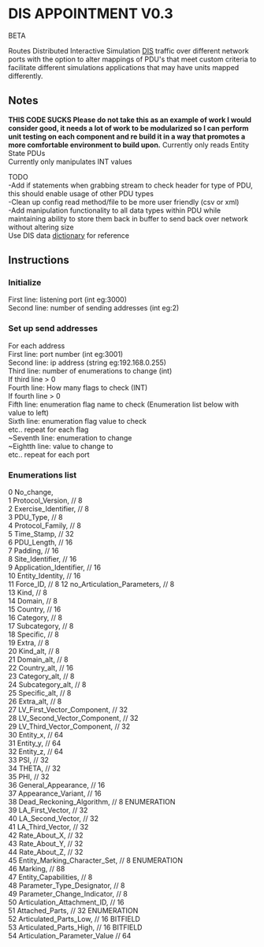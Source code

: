 
# DIS APPOINTMENT V0.3
BETA   

Routes Distributed Interactive Simulation [DIS](https://en.wikipedia.org/wiki/Distributed_Interactive_Simulation) traffic over different network ports with the option to alter mappings of PDU's that meet custom criteria to facilitate different simulations applications that may have units mapped differently. 
   

## Notes
**THIS CODE SUCKS
Please do not take this as an example of work I would consider good, it needs a lot of work to be modularized so I can perform unit testing on each component and re build it in a way that promotes a more comfortable environment to build upon.**
Currently only reads Entity State PDUs   
Currently only manipulates INT values   
   
TODO   
-Add if statements when grabbing stream to check header for type of PDU, this should enable usage of other PDU types   
-Clean up config read method/file to be more user friendly (csv or xml)   
-Add manipulation functionality to all data types within PDU while maintaining ability to store them back in buffer to send back over network without altering size   
Use DIS data [dictionary](http://faculty.nps.edu/brutzman/vrtp/mil/navy/nps/disEnumerations/JdbeHtmlFiles/dis-dd.html) for reference   

## Instructions
### Initialize
First line: 	listening port (int eg:3000)   
Second line: 	number of sending addresses (int eg:2)   
   
### Set up send addresses
For each address   
First line: 	port number (int eg:3001)   
Second line: 	ip address (string eg:192.168.0.255)   
Third line:	number of enumerations to change (int)   
If third line > 0   
	Fourth line:	How many flags to check (INT)   
	If fourth line > 0   
		Fifth line: 	enumeration flag name to check (Enumeration list below with value to left)   
		Sixth line:	enumeration flag value to check   
		etc.. repeat for each flag   
	~Seventh line: 	enumeration to change   
	~Eightth line:	value to change to   
	etc.. repeat for each port   
   
### Enumerations list
0    No_change,    
1    Protocol_Version,		// 8    
2    Exercise_Identifier,	// 8    
3    PDU_Type,			    // 8   
4    Protocol_Family,		// 8   
5    Time_Stamp,		// 32   
6    PDU_Length,		// 16   
7    Padding,			// 16   
8    Site_Identifier,		// 16      
9    Application_Identifier, 	// 16     
10    Entity_Identity,		// 16   
11    Force_ID,			// 8
12    no_Articulation_Parameters,	// 8   
13    Kind,		// 8   
14    Domain,		// 8    
15    Country,		// 16   
16    Category,		// 8   
17    Subcategory,	// 8   
18    Specific,		// 8   
19    Extra,		// 8   
20    Kind_alt,		// 8   
21    Domain_alt,	// 8   
22    Country_alt,	// 16   
23    Category_alt,	// 8   
24    Subcategory_alt,	// 8   
25    Specific_alt,	// 8   
26    Extra_alt,	// 8   
27    LV_First_Vector_Component,	// 32   
28    LV_Second_Vector_Component,	// 32   
29    LV_Third_Vector_Component,	// 32   
30    Entity_x,	// 64   
31    Entity_y,	// 64   
32    Entity_z,	// 64   
33    PSI,	    // 32   
34    THETA,	// 32   
35    PHI,	    // 32   
36    General_Appearance,	    // 16   
37    Appearance_Variant,       // 16   
38    Dead_Reckoning_Algorithm,	// 8 ENUMERATION   
39    LA_First_Vector,	// 32   
40    LA_Second_Vector,	// 32   
41    LA_Third_Vector,	// 32   
42    Rate_About_X,		// 32   
43    Rate_About_Y,		// 32   
44    Rate_About_Z,		// 32   
45    Entity_Marking_Character_Set,	// 8 ENUMERATION   
46    Marking,			    // 88   
47    Entity_Capabilities,	// 8   
48    Parameter_Type_Designator,	// 8   
49    Parameter_Change_Indicator,	// 8   
50    Articulation_Attachment_ID,	// 16   
51    Attached_Parts,			    // 32 ENUMERATION   
52    Articulated_Parts_Low,		// 16 BITFIELD   
53    Articulated_Parts_High,		// 16 BITFIELD   
54    Articulation_Parameter_Value	// 64   
